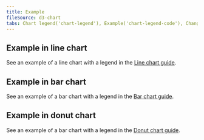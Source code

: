```yaml
---
title: Example
fileSource: d3-chart
tabs: Chart legend('chart-legend'), Example('chart-legend-code'), Changelog('d3-chart-changelog')
---
```


## Example in line chart

See an example of a line chart with a legend in the [Line chart guide](/data-display/line-chart/line-chart-d3-code#legend).

## Example in bar chart

See an example of a bar chart with a legend in the [Bar chart guide](/data-display/stacked-bar-chart/stacked-bar-chart-d3-code#legend).

## Example in donut chart

See an example of a bar chart with a legend in the [Donut chart guide](/data-display/donut-chart/donut-chart-d3-code#legend).
